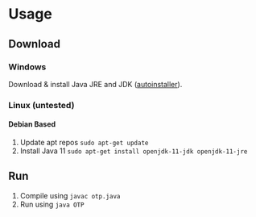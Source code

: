# Usage

## Download

### Windows
Download & install Java JRE and JDK ([autoinstaller](https://ninite.com/adoptjavax11-adoptjdkx11/)).

### Linux (untested)

#### Debian Based

1. Update apt repos ```sudo apt-get update```
2. Install Java 11 ```sudo apt-get install openjdk-11-jdk openjdk-11-jre```

## Run

1. Compile using ```javac otp.java```
2. Run using ```java OTP```
